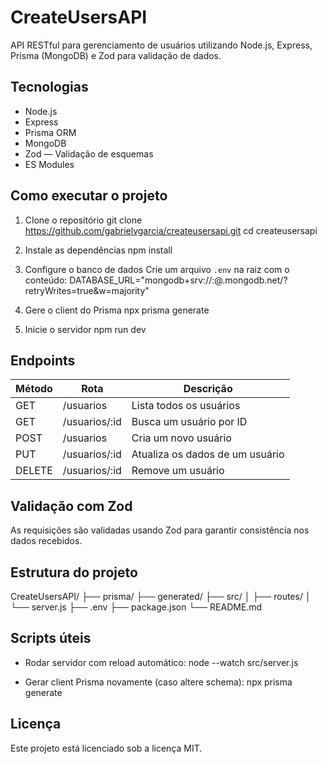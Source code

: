 
CreateUsersAPI
==============

API RESTful para gerenciamento de usuários utilizando Node.js, Express, Prisma (MongoDB) e Zod para validação de dados.

Tecnologias
-----------
- Node.js
- Express
- Prisma ORM
- MongoDB
- Zod — Validação de esquemas
- ES Modules

Como executar o projeto
-----------------------

1. Clone o repositório
   git clone https://github.com/gabrielvgarcia/createusersapi.git
   cd createusersapi

2. Instale as dependências
   npm install

3. Configure o banco de dados
   Crie um arquivo `.env` na raiz com o conteúdo:
   DATABASE_URL="mongodb+srv://<usuario>:<senha>@<cluster>.mongodb.net/<database>?retryWrites=true&w=majority"

4. Gere o client do Prisma
   npx prisma generate

5. Inicie o servidor
   npm run dev

Endpoints
---------
| Método | Rota                | Descrição                        |
|--------|---------------------|----------------------------------|
| GET    | /usuarios           | Lista todos os usuários          |
| GET    | /usuarios/:id       | Busca um usuário por ID          |
| POST   | /usuarios           | Cria um novo usuário             |
| PUT    | /usuarios/:id       | Atualiza os dados de um usuário |
| DELETE | /usuarios/:id       | Remove um usuário                |

Validação com Zod
-----------------
As requisições são validadas usando Zod para garantir consistência nos dados recebidos.

Estrutura do projeto
--------------------
CreateUsersAPI/
├── prisma/
├── generated/
├── src/
│   ├── routes/
│   └── server.js
├── .env
├── package.json
└── README.md

Scripts úteis
-------------
- Rodar servidor com reload automático:
  node --watch src/server.js

- Gerar client Prisma novamente (caso altere schema):
  npx prisma generate

Licença
-------
Este projeto está licenciado sob a licença MIT.

